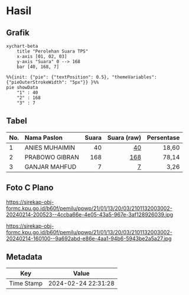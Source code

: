 # Hasil

## Grafik

```mermaid
xychart-beta
    title "Perolehan Suara TPS"
    x-axis [01, 02, 03]
    y-axis "Suara" 0 --> 168
    bar [40, 168, 7]
```

```mermaid
%%{init: {"pie": {"textPosition": 0.5}, "themeVariables": {"pieOuterStrokeWidth": "5px"}} }%%
pie showData
    "1" : 40
    "2" : 168
    "3" : 7
```

## Tabel

| No. | Nama Paslon    | Suara | Suara (raw) | Persentase |
|:--- |:-------------- | -----:| -----------:| ----------:|
| 1   | ANIES MUHAIMIN | 40    | [40][p-1]   | 18,60      |
| 2   | PRABOWO GIBRAN | 168   | [168][p-2]  | 78,14      |
| 3   | GANJAR MAHFUD  | 7     | [7][p-3]    | 3,26       |


[p-1]: https://github.com/gigit-pemilu/pemilu-2024-21-kepulauan-riau/blob/main/pilpres/hitung-suara/sub/21-kepulauan-riau/sub/01-bintan/sub/13-mantang/sub/2003-mantang-lama/sub/002-tps/sub/paslon-1.txt
[p-2]: https://github.com/gigit-pemilu/pemilu-2024-21-kepulauan-riau/blob/main/pilpres/hitung-suara/sub/21-kepulauan-riau/sub/01-bintan/sub/13-mantang/sub/2003-mantang-lama/sub/002-tps/sub/paslon-2.txt
[p-3]: https://github.com/gigit-pemilu/pemilu-2024-21-kepulauan-riau/blob/main/pilpres/hitung-suara/sub/21-kepulauan-riau/sub/01-bintan/sub/13-mantang/sub/2003-mantang-lama/sub/002-tps/sub/paslon-3.txt

## Foto C Plano

https://sirekap-obj-formc.kpu.go.id/b60f/pemilu/ppwp/21/01/13/20/03/2101132003002-20240214-200523--4ccba66e-4e05-43a5-967e-3af128926039.jpg

https://sirekap-obj-formc.kpu.go.id/b60f/pemilu/ppwp/21/01/13/20/03/2101132003002-20240214-160100--9a692abd-e86e-4aa1-94b6-5943be2a5a27.jpg


## Metadata

| Key        | Value               |
| ---------- | ------------------- |
| Time Stamp | 2024-02-24 22:31:28 |




